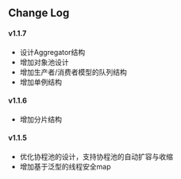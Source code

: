 ## Change Log

#### v1.1.7
- 设计Aggregator结构
- 增加对象池设计
- 增加生产者/消费者模型的队列结构
- 增加单例结构

#### v1.1.6
- 增加分片结构
#### v1.1.5
- 优化协程池的设计，支持协程池的自动扩容与收缩
- 增加基于泛型的线程安全map